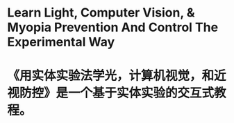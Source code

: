 # Learn Light, Computer Vision, & Myopia Prevention And Control The Experimental Way
# 《用实体实验法学光，计算机视觉，和近视防控》是一个基于实体实验的交互式教程。
